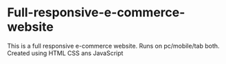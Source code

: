 # Full-responsive-e-commerce-website
This is a full responsive e-commerce website. Runs on pc/mobile/tab both. Created using HTML CSS ans JavaScript
